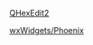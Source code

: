 [QHexEdit2](https://github.com/Simsys/qhexedit2/blob/master/src/qhexedit.sip)

[wxWidgets/Phoenix](https://github.com/wxWidgets/Phoenix)
